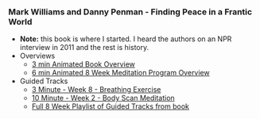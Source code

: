 ### Mark Williams and Danny Penman - Finding Peace in a Frantic World
- **Note:** this book is where I started. I heard the authors on an NPR interview in 2011 and the rest is history. 
- Overviews
  - [3 min Animated Book Overview](https://www.youtube.com/watch?v=Sr9QbGszUT4)
  - [6 min Animated 8 Week Meditation Program Overview](https://www.youtube.com/watch?v=5UeyrBM2wa8)
- Guided Tracks
  - [3 Minute - Week 8 - Breathing Exercise](https://youtu.be/f_jgHPuR4D4)
  - [10 Minute - Week 2 -  Body Scan Meditation](https://youtu.be/L3HvsPixw74)
  - [Full 8 Week Playlist of Guided Tracks from book](https://www.youtube.com/playlist?list=PLrrZ559ucvcQoUJam4YNUSwMe5aby2aif)
